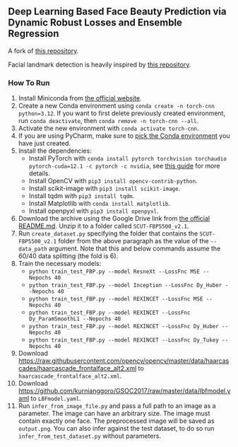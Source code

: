 ## Deep Learning Based Face Beauty Prediction via Dynamic Robust Losses and Ensemble Regression

A fork of [this repository](https://github.com/faresbougourzi/CNN-ER_for_FBP).

Facial landmark detection is heavily inspired
by [this repository](https://github.com/Danotsonof/facial-landmark-detection).

### How To Run

1. Install Miniconda from [the official website](https://docs.conda.io/projects/miniconda/en/latest/).
2. Create a new Conda environment using `conda create -n torch-cnn python=3.12`. If you want to first delete previously
   created environment, run `conda deactivate`, then `conda remove -n torch-cnn --all`.
3. Activate the new environment with `conda activate torch-cnn`.
4. If you are using PyCharm, make sure to [pick the Conda environment](https://stackoverflow.com/a/46133678/1862286) you
   have just created.
5. Install the dependencies:
    * Install PyTorch with `conda install pytorch torchvision torchaudio pytorch-cuda=12.1 -c pytorch -c nvidia`,
      see [this guide](https://pytorch.org/get-started/locally/) for more details.
    * Install OpenCV with `pip3 install opencv-contrib-python`.
    * Install scikit-image with `pip3 install scikit-image`.
    * Install tqdm with `pip3 install tqdm`.
    * Install Matplotlib with `conda install matplotlib`.
    * Install openpyxl with `pip3 install openpyxl`.
6. Download the archive using the Google Drive link
   from [the official README.md](https://github.com/HCIILAB/SCUT-FBP5500-Database-Release). Unzip it to a folder
   called `SCUT-FBP5500_v2.1`.
7. Run `create_dataset.py` specifying the folder that contains the `SCUT-FBP5500_v2.1` folder from the above paragraph
   as the value of the `--data_path` argument. Note that this and below commands assume the 60/40 data splitting (the
   fold is 6).
8. Train the necessary models:
    * `python train_test_FBP.py --model ResneXt --LossFnc MSE --Nepochs 40`
    * `python train_test_FBP.py --model Inception --LossFnc Dy_Huber --Nepochs 40`
    * `python train_test_FBP.py --model REXINCET --LossFnc MSE --Nepochs 40`
    * `python train_test_FBP.py --model REXINCET --LossFnc Dy_ParamSmoothL1 --Nepochs 40`
    * `python train_test_FBP.py --model REXINCET --LossFnc Dy_Huber --Nepochs 40`
    * `python train_test_FBP.py --model REXINCET --LossFnc Dy_Tukey --Nepochs 40`
9. Download https://raw.githubusercontent.com/opencv/opencv/master/data/haarcascades/haarcascade_frontalface_alt2.xml
   to `haarcascade_frontalface_alt2.xml`.
10. Download https://github.com/kurnianggoro/GSOC2017/raw/master/data/lbfmodel.yaml to `LBFmodel.yaml`.
11. Run `infer_from_image_file.py` and pass a full path to an image as a parameter. The image can have an arbitrary
    size. The image must contain exactly one face. The preprocessed image will be saved as `output.png`.
    You can also infer against the test dataset, to do so run `infer_from_test_dataset.py` without parameters.
